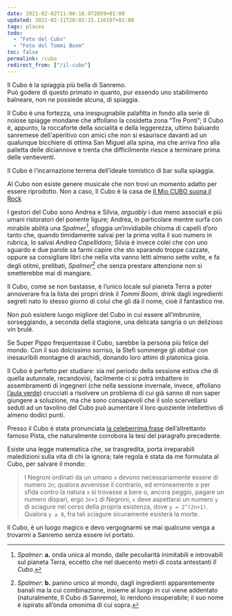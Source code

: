 ```yaml
---
date: 2021-02-02T11:00:18.972059+01:00
updated: 2021-02-11T20:03:15.116107+01:00
tags: places
todo:
  - "Foto del Cubo"
  - "Foto del Tommi Boom"
toc: false
permalink: /cubo
redirect_from: ["/il-cubo"]
---
```

Il Cubo è la spiaggia più bella di Sanremo.\
Può godere di questo primato in quanto, pur essendo uno stabilimento balneare, non ne possiede alcuna, di spiaggia.

Il Cubo è una fortezza, una inespugnabile palafitta in fondo alla serie di noiose spiagge mondane che affollano la cosidetta zona “Tre Ponti”; Il Cubo è, appunto, la roccaforte della socialità e della leggerezza, ultimo baluardo sanremese dell'aperitivo con amici che non si esaurisce davanti ad un qualunque bicchiere di ottima San Miguel alla spina, ma che arriva fino alla palletta delle diciannove e trenta che difficilmente riesce a terminare prima delle ventieventi.

Il Cubo è l’incarnazione terrena dell’ideale tomistico di bar sulla spiaggia.

Al Cubo non esiste genere musicale che non trovi un momento adatto per essere riprodotto. Non a caso, Il Cubo è la casa de [Il Mio CUBO suona il Rock](/tutto#concertini "“Concertini” in Tutto")

I gestori del Cubo sono Andrea e Silvia, *arguably* i due meno associali e più umani ristoratori del ponente ligure; Andrea, in particolare mentre surfa con mirabile abilità una *Spalmer[^1]*, sfoggia un’invidiabile chioma di capelli d’oro tanto che, quando timidamente salvai per la prima volta il suo numero in rubrica, lo salvai *Andrea Capellidoro*; Silvia è invece colei che con uno sguardo e due parole sa farmi capire che sto sparando troppe cazzate, oppure sa consigliare libri che nella vita vanno letti almeno sette volte, e fa degli otitmi, prelibati, *Spalmer[^2]* che senza prestare attenzione non si smetterebbe mai di mangiare.

Il Cubo, come se non bastasse, è l’unico locale sul pianeta Terra a poter annoverare fra la lista dei propri drink il <cite>Tommi Boom</cite>, drink dagli ingredienti segreti nato lo stesso giorno di colui che gli dà il nome, cioè il fantastico me.

Non può esistere luogo migliore del Cubo in cui essere all’imbrunire, sorseggiando, a seconda della stagione, una delicata sangria o un delizioso vin brulé.

Se Super Pippo frequentasse il Cubo, sarebbe la persona più felice del mondo. Con il suo dolcissimo sorriso, la Stefi sommerge gli *abitué* con inesauribili montagne di arachidi, donando loro attimi di platonica gioia.

Il Cubo è perfetto per studiare: sia nel periodo della sessione estiva che di quella autunnale, recandovisi, facilmente ci si potrà imbattere in assembramenti di ingegneri (che nella sessione invernale, invece, affollano [l’aula verde](/avanguardia "L’Avanguardia")) crucciati a risolvere un problema di cui già sanno di non saper giungere a soluzione, ma che sono consapevoli che il solo scervellarsi seduti ad un tavolino del Cubo può aumentare il loro quoziente intellettivo di almeno dodici punti.

Presso il Cubo è stata pronunciata [la celeberrima frase](/quotes#pista-studio-sopravvalutato) dell’altrettanto famoso Pista, che naturalmente corrobora la tesi del paragrafo precedente.

Esiste una legge matematica che, se trasgredita, porta irreparabili maledizioni sulla vita di chi la ignora; tale regola è stata da me formulata al Cubo, per salvare il mondo:

> I Negroni ordinati da un umano `x` devono necessariamente essere di numero `2n`; qualora avvenisse il contrario, ed erroneamente o per sfida contro la natura `x` si trovasse a bere o, ancora peggio, pagare un numero dispari, ergo `2n+1` di Negroni, `x` deve aspettarsi un numero `y` di sciagure nel corso della propria esistenza, dove `y = 2^(2n+1)`. Qualora `y ≥ 8`, fra tali sciagure sicuramente esisterà la morte.

Il Cubo, è un luogo magico e devo vergognarmi se mai qualcuno venga a trovarmi a Sanremo senza essere ivi portato.


[^1]: *Spalmer*: **a.** onda unica al mondo, dalle peculiarità inimitabili e introvabili sul pianeta Terra, eccetto che nel duecento metri di costa antestanti *Il Cubo*.
[^2]: *Spalmer*: **b.** panino unico al mondo, dagli ingredienti apparentemente banali ma la cui combinazione, insieme al luogo in cui viene addentato (naturalmente, Il Cubo di Sanremo), lo rendono insuperabile; il suo nome è ispirato all’onda omonima di cui sopra.
